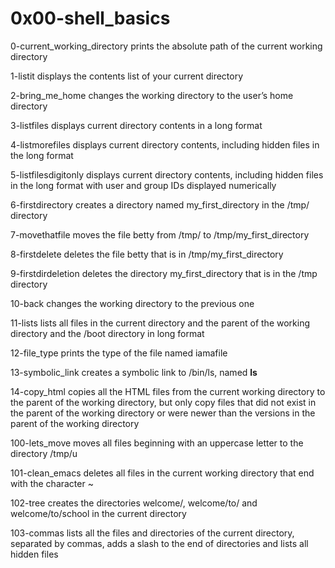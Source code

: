# 0x00-shell_basics  

0-current_working_directory prints the absolute path of the current working directory  

1-listit displays the contents list of your current directory  

2-bring_me_home changes the working directory to the user’s home directory 

3-listfiles displays current directory contents in a long format  

4-listmorefiles displays current directory contents, including hidden files in the long format  

5-listfilesdigitonly displays current directory contents, including hidden files in the long format with user and group IDs displayed numerically  

6-firstdirectory creates a directory named my_first_directory in the /tmp/ directory 

7-movethatfile moves the file betty from /tmp/ to /tmp/my_first_directory  

8-firstdelete deletes the file betty that is in /tmp/my_first_directory  

9-firstdirdeletion deletes the directory my_first_directory that is in the /tmp directory  

10-back changes the working directory to the previous one  

11-lists lists all files in the current directory and the parent of the working directory and the /boot directory in long format  

12-file_type prints the type of the file named iamafile 

13-symbolic_link creates a symbolic link to /bin/ls, named __ls__  

14-copy_html copies all the HTML files from the current working directory to the parent of the working directory, but only copy files that did not exist in the parent of the working directory or were newer than the versions in the parent of the working directory

100-lets_move moves all files beginning with an uppercase letter to the directory /tmp/u

101-clean_emacs deletes all files in the current working directory that end with the character ~

102-tree creates the directories welcome/, welcome/to/ and welcome/to/school in the current directory

103-commas lists all the files and directories of the current directory, separated by commas, adds a slash to the end of directories and lists all hidden files 
